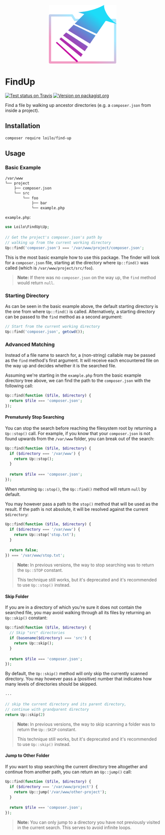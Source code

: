<div align="center">
  <img alt="FindUp logo: a folder icon with an upwards arrow in front" src="find-up.svg" width="220" height="189">
</div>

# FindUp
[![Test status on Travis](https://badgen.net/travis/loilo/find-up?label=tests&icon=travis)](https://travis-ci.org/loilo/find-up)
[![Version on packagist.org](https://badgen.net/packagist/v/loilo/find-up)](https://packagist.org/packages/loilo/find-up)

Find a file by walking up ancestor directories (e.g. a `composer.json` from inside a project).

## Installation
```bash
composer require loilo/find-up
```

## Usage
### Basic Example
```
/var/www
└── project
    ├── composer.json
    └── src
        └── foo
            ├── bar
            └── example.php
```

`example.php`:
```php
use Loilo\FindUp\Up;

// Get the project's composer.json's path by
// walking up from the current working directory
Up::find('composer.json') === '/var/www/project/composer.json';
```

This is the most basic example how to use this package. The finder will look for a `composer.json` file, starting at the directory where `Up::find()` was called (which is `/var/www/project/src/foo`).

> **Note:** If there was no `composer.json` on the way up, the `find` method would return `null`.

### Starting Directory
As can be seen in the basic example above, the default starting directory is the one from where `Up::find()` is called. Alternatively, a starting directory can be passed to the `find` method as a second argument:

```php
// Start from the current working directory
Up::find('composer.json', getcwd());
```

### Advanced Matching
Instead of a file name to search for, a (non-string) callable may be passed as the `find` method's first argument. It will receive each encountered file on the way up and decides whether it is the searched file.

Assuming we're starting in the `example.php` from the basic example directory tree above, we can find the path to the `composer.json` with the following call:

```php
Up::find(function ($file, $directory) {
  return $file === 'composer.json';
});
```

#### Prematurely Stop Searching
You can stop the search before reaching the filesystem root by returning a `Up::stop()` call. For example, if you know that your `composer.json` is not found upwards from the `/var/www` folder, you can break out of the search:

```php
Up::find(function ($file, $directory) {
  if ($directory === '/var/www') {
    return Up::stop();
  }

  return $file === 'composer.json';
});
```

When returning `Up::stop()`, the `Up::find()` method will return `null` by default.

You may however pass a path to the `stop()` method that will be used as the result. If the path is not absolute, it will be resolved against the current `$directory`:

```php
Up::find(function ($file, $directory) {
  if ($directory === '/var/www') {
    return Up::stop('stop.txt');
  }

  return false;
}) === '/var/www/stop.txt';
```

> **Note:** In previous versions, the way to stop searching was to return the `Up::STOP` constant.
>
> This technique still works, but it's deprecated and it's recommended to use `Up::stop()` instead.

#### Skip Folder
If you are in a directory of which you're sure it does not contain the searched file, you may avoid walking through all its files by returning an `Up::skip()` constant:

```php
Up::find(function ($file, $directory) {
  // Skip "src" directories
  if (basename($directory) === 'src') {
    return Up::skip();
  }

  return $file === 'composer.json';
});
```

By default, the `Up::skip()` method will only skip the currently scanned directory. You may however pass a (positive) number that indicates how many levels of directories should be skipped.

```php
...

// skip the current directory and its parent directory,
// continue with grandparent directory
return Up::skip(2)
```

> **Note:** In previous versions, the way to skip scanning a folder was to return the `Up::SKIP` constant.
>
> This technique still works, but it's deprecated and it's recommended to use `Up::skip()` instead.

#### Jump to Other Folder
If you want to stop searching the current directory tree altogether and continue from another path, you can return an `Up::jump()` call:

```php
Up::find(function ($file, $directory) {
  if ($directory === '/var/www/project') {
    return Up::jump('/var/www/other-project');
  }

  return $file === 'composer.json';
});
```

> **Note:** You can only jump to a directory you have not previously visited in the current search. This serves to avoid infinite loops.